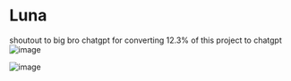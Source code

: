 # Luna
shoutout to big bro chatgpt for converting 12.3% of this project to chatgpt
![image](https://github.com/user-attachments/assets/4f88ac72-fb31-4e21-ac2f-aa2558251db9)

![image](https://github.com/user-attachments/assets/43db2482-fb02-445a-97f3-239ad2f11c7e)
